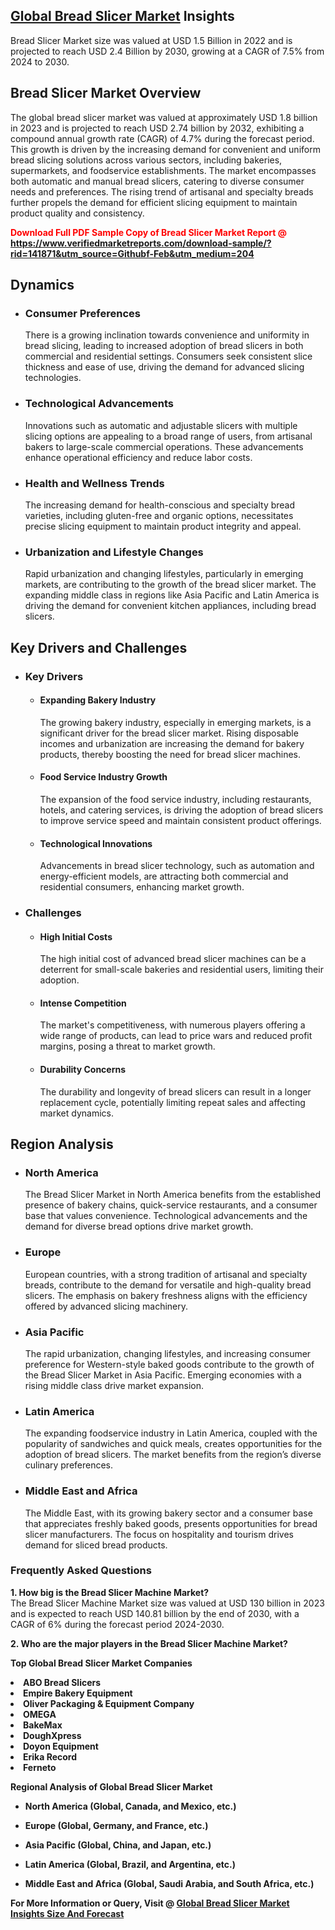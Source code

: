 <h2><a href="https://www.verifiedmarketreports.com/download-sample/?rid=141871&amp;utm_source=Githubf&amp;utm_medium=204" target="_blank">Global Bread Slicer Market</a> Insights</h2><p>Bread Slicer Market size was valued at USD 1.5 Billion in 2022 and is projected to reach USD 2.4 Billion by 2030, growing at a CAGR of 7.5% from 2024 to 2030.</p><p> <h2>Bread Slicer Market Overview</h2> <p>The global bread slicer market was valued at approximately USD 1.8 billion in 2023 and is projected to reach USD 2.74 billion by 2032, exhibiting a compound annual growth rate (CAGR) of 4.7% during the forecast period. This growth is driven by the increasing demand for convenient and uniform bread slicing solutions across various sectors, including bakeries, supermarkets, and foodservice establishments. The market encompasses both automatic and manual bread slicers, catering to diverse consumer needs and preferences. The rising trend of artisanal and specialty breads further propels the demand for efficient slicing equipment to maintain product quality and consistency. </p> <p><strong><p><span class=""><span style="color: #ff0000;"><strong>Download Full PDF Sample Copy of Bread Slicer Market Report</strong> @ </span><a href="https://www.verifiedmarketreports.com/download-sample/?rid=141871&amp;utm_source=Githubf-Feb&amp;utm_medium=204" target="_blank">https://www.verifiedmarketreports.com/download-sample/?rid=141871&amp;utm_source=Githubf-Feb&amp;utm_medium=204</a></span></p></strong></p> <h2>Dynamics</h2> <ul> <li><h3>Consumer Preferences</h3> <p>There is a growing inclination towards convenience and uniformity in bread slicing, leading to increased adoption of bread slicers in both commercial and residential settings. Consumers seek consistent slice thickness and ease of use, driving the demand for advanced slicing technologies. </p> </li> <li><h3>Technological Advancements</h3> <p>Innovations such as automatic and adjustable slicers with multiple slicing options are appealing to a broad range of users, from artisanal bakers to large-scale commercial operations. These advancements enhance operational efficiency and reduce labor costs. </p> </li> <li><h3>Health and Wellness Trends</h3> <p>The increasing demand for health-conscious and specialty bread varieties, including gluten-free and organic options, necessitates precise slicing equipment to maintain product integrity and appeal. </p> </li> <li><h3>Urbanization and Lifestyle Changes</h3> <p>Rapid urbanization and changing lifestyles, particularly in emerging markets, are contributing to the growth of the bread slicer market. The expanding middle class in regions like Asia Pacific and Latin America is driving the demand for convenient kitchen appliances, including bread slicers. </p> </li> </ul> <h2>Key Drivers and Challenges</h2> <ul> <li><h3>Key Drivers</h3> <ul> <li><h4>Expanding Bakery Industry</h4> <p>The growing bakery industry, especially in emerging markets, is a significant driver for the bread slicer market. Rising disposable incomes and urbanization are increasing the demand for bakery products, thereby boosting the need for bread slicer machines. </p> </li> <li><h4>Food Service Industry Growth</h4> <p>The expansion of the food service industry, including restaurants, hotels, and catering services, is driving the adoption of bread slicers to improve service speed and maintain consistent product offerings. </p> </li> <li><h4>Technological Innovations</h4> <p>Advancements in bread slicer technology, such as automation and energy-efficient models, are attracting both commercial and residential consumers, enhancing market growth. </p> </li> </ul> </li> <li><h3>Challenges</h3> <ul> <li><h4>High Initial Costs</h4> <p>The high initial cost of advanced bread slicer machines can be a deterrent for small-scale bakeries and residential users, limiting their adoption. </p> </li> <li><h4>Intense Competition</h4> <p>The market's competitiveness, with numerous players offering a wide range of products, can lead to price wars and reduced profit margins, posing a threat to market growth. </p> </li> <li><h4>Durability Concerns</h4> <p>The durability and longevity of bread slicers can result in a longer replacement cycle, potentially limiting repeat sales and affecting market dynamics. </p> </li> </ul> </li> </ul> <h2>Region Analysis</h2> <ul> <li><h3>North America</h3> <p>The Bread Slicer Market in North America benefits from the established presence of bakery chains, quick-service restaurants, and a consumer base that values convenience. Technological advancements and the demand for diverse bread options drive market growth. </p> </li> <li><h3>Europe</h3> <p>European countries, with a strong tradition of artisanal and specialty breads, contribute to the demand for versatile and high-quality bread slicers. The emphasis on bakery freshness aligns with the efficiency offered by advanced slicing machinery. </p> </li> <li><h3>Asia Pacific</h3> <p>The rapid urbanization, changing lifestyles, and increasing consumer preference for Western-style baked goods contribute to the growth of the Bread Slicer Market in Asia Pacific. Emerging economies with a rising middle class drive market expansion. </p> </li> <li><h3>Latin America</h3> <p>The expanding foodservice industry in Latin America, coupled with the popularity of sandwiches and quick meals, creates opportunities for the adoption of bread slicers. The market benefits from the region’s diverse culinary preferences. </p> </li> <li><h3>Middle East and Africa</h3> <p>The Middle East, with its growing bakery sector and a consumer base that appreciates freshly baked goods, presents opportunities for bread slicer manufacturers. The focus on hospitality and tourism drives demand for sliced bread products. </p> </li> </ul> <h3>Frequently Asked Questions</h3> <p><strong>1. How big is the Bread Slicer Machine Market?</strong><br> The Bread Slicer Machine Market size was valued at USD 130 billion in 2023 and is expected to reach USD 140.81 billion by the end of 2030, with a CAGR of 6% during the forecast period 2024-2030. </p> <p><strong>2. Who are the major players in the Bread Slicer Machine Market?</strong</p><p><strong>Top Global Bread Slicer Market Companies</strong></p><div data-test-id=""><p><li>ABO Bread Slicers</li><li> Empire Bakery Equipment</li><li> Oliver Packaging & Equipment Company</li><li> OMEGA</li><li> BakeMax</li><li> DoughXpress</li><li> Doyon Equipment</li><li> Erika Record</li><li> Ferneto</li></p><div><strong>Regional Analysis of&nbsp;Global Bread Slicer Market</strong></div><ul><li dir="ltr"><p dir="ltr">North America&nbsp;(Global, Canada, and Mexico, etc.)</p></li><li dir="ltr"><p dir="ltr">Europe (Global, Germany, and France, etc.)</p></li><li dir="ltr"><p dir="ltr">Asia Pacific&nbsp;(Global, China, and Japan, etc.)</p></li><li dir="ltr"><p dir="ltr">Latin America&nbsp;(Global, Brazil, and Argentina, etc.)</p></li><li dir="ltr">Middle East and Africa&nbsp;(Global, Saudi Arabia, and South Africa, etc.)</li></ul><p><strong>For More Information or Query, Visit @&nbsp;</strong><strong><a href="https://www.verifiedmarketreports.com/product/global-bread-slicer-market-report-2019-competitive-landscape-trends-and-opportunities/?utm_source=Githubf&amp;utm_medium=204" target="_blank">Global Bread Slicer Market Insights Size And Forecast</a></strong></p></div>
